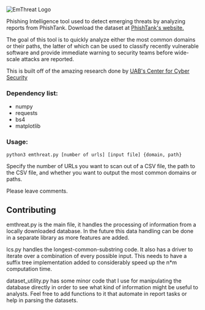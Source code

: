 ![EmThreat Logo](https://imgur.com/Hv703W4.png)

Phishing Intelligence tool used to detect emerging threats by analyzing reports from PhishTank. Download the dataset at [PhishTank's website.](https://www.phishtank.com/developer_info.php)

The goal of this tool is to quickly analyze either the most common domains or their paths, the latter of which can be used to classify recently vulnerable software and provide immediate warning to security teams before wide-scale attacks are reported.

This is built off of the amazing research done by [UAB's Center for Cyber Security](https://www.uab.edu/cas/thecenter/images/Documents/Identifying-Vulnerable-Websites-by-Analysis-of-Common-Strings-in-Phishing-URLs.pdf)

### Dependency list:
- numpy
- requests
- bs4
- matplotlib

### Usage:
`python3 emthreat.py [number of urls] [input file] {domain, path}`

Specify the number of URLs you want to scan out of a CSV file, the path to the CSV file, and whether you want to output the most common domains or paths.

Please leave comments.

## Contributing
emthreat.py is the main file, it handles the processing of information from a locally downloaded database. In the future this data handling can be done in a separate library as more features are added.

lcs.py handles the longest-common-substring code. It also has a driver to iterate over a combination of every possible input. This needs to have a suffix tree implementation added to considerably speed up  the n\*m computation time.

dataset_utility.py has some minor code that I use for manipulating the database directly in order to see what kind of information might be useful to analysts. Feel free to add functions to it that automate in report tasks or help in parsing the datasets. 
